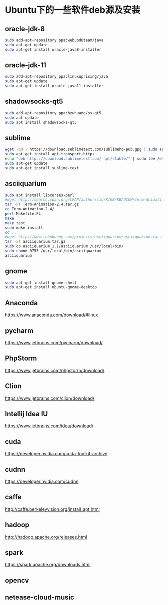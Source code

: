 # Ubuntu下的一些软件deb源及安装

## oracle-jdk-8

```bash
sudo add-apt-repository ppa:webupd8team/java
sudo apt-get update
sudo apt-get install oracle-java8-installer
```

## oracle-jdk-11

```bash
sudo add-apt-repository ppa:linuxuprising/java
sudo apt-get update
sudo apt-get install oracle-java11-installer
```

## shadowsocks-qt5

```bash
sudo add-apt-repository ppa:hzwhuang/ss-qt5
sudo apt update
sudo apt install shadowsocks-qt5
```

## sublime

```bash
wget -qO - https://download.sublimetext.com/sublimehq-pub.gpg | sudo apt-key add -
sudo apt-get install apt-transport-https
echo "deb https://download.sublimetext.com/ apt/stable/" | sudo tee /etc/apt/sources.list.d/sublime-text.list
sudo apt-get update
sudo apt-get install sublime-text
```

## asciiquarium

```bash
sudo apt install libcurses-perl
#wget http://search.cpan.org/CPAN/authors/id/K/KB/KBAUCOM/Term-Animation-2.4.tar.gz
tar -xf Term-Animation-2.4.tar.gz
cd Term-Animation-2.4/
perl Makefile.PL
make
make test
sudo make install
cd ..
#wget http://www.robobunny.com/projects/asciiquarium/asciiquarium.tar.gz
tar -xf asciiquarium.tar.gz
sudo cp asciiquarium_1.1/asciiquarium /usr/local/bin/
sudo chmod 0755 /usr/local/bin/asciiquarium
asciiquarium
```

## gnome

```bash
sudo apt-get install gnome-shell
sudo apt-get install ubuntu-gnome-desktop
```

## Anaconda

https://www.anaconda.com/download/#linux

## pycharm

https://www.jetbrains.com/pycharm/download/

## PhpStorm

https://www.jetbrains.com/phpstorm/download/

## Clion

https://www.jetbrains.com/clion/download/

## Intellij Idea IU

https://www.jetbrains.com/idea/download/

## cuda

https://developer.nvidia.com/cuda-toolkit-archive

## cudnn

https://developer.nvidia.com/cudnn

## caffe

http://caffe.berkeleyvision.org/install_apt.html

## hadoop

http://hadoop.apache.org/releases.html

## spark

https://spark.apache.org/downloads.html

## opencv

## netease-cloud-music

